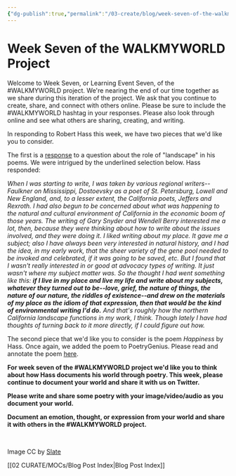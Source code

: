 ```yaml
---
{"dg-publish":true,"permalink":"/03-create/blog/week-seven-of-the-walkmyworld-project/","title":"Week Seven of the #WALKMYWORLD Project","tags":["walkmyworld"]}
---
```


# Week Seven of the WALKMYWORLD Project

Welcome to Week Seven, or Learning Event Seven, of the #WALKMYWORLD project. We're nearing the end of our time together as we share during this iteration of the project. We ask that you continue to create, share, and connect with others online. Please be sure to include the #WALKMYWORLD hashtag in your responses. Please also look through online and see what others are sharing, creating, and writing.

In responding to Robert Hass this week, we have two pieces that we'd like you to consider.

The first is a [response](http://www.smartishpace.com/pqa/robert_hass/) to a question about the role of "landscape" in his poems. We were intrigued by the underlined selection below. Hass responded:

_When I was starting to write, I was taken by various regional writers--Faulkner on Mississippi, Dostoevsky as a poet of St. Petersburg, Lowell and New England, and, to a lesser extent, the California poets, Jeffers and Rexroth. I had also begun to be concerned about what was happening to the natural and cultural environment of California in the economic boom of those years. The writing of Gary Snyder and Wendell Berry interested me a lot, then, because they were thinking about how to write about the issues involved, and they were doing it. I liked writing about my place. It gave me a subject; also I have always been very interested in natural history, and I had the idea, in my early work, that the sheer variety of the gene pool needed to be invoked and celebrated, if it was going to be saved, etc. But I found that I wasn't really interested in or good at advocacy types of writing. It just wasn't where my subject matter was. So the thought I had went something like this: **if I live in my place and live my life and write about my subjects, whatever they turned out to be--love, grief, the nature of things, the nature of our nature, the riddles of existence--and drew on the materials of my place as the idiom of that expression, then that would be the kind of environmental writing I'd do.** And that's roughly how the northern California landscape functions in my work, I think. Though lately I have had thoughts of turning back to it more directly, if I could figure out how._

The second piece that we'd like you to consider is the poem _Happiness_ by Hass. Once again, we added the poem to PoetryGenius. Please read and annotate the poem [here](http://poetry.rapgenius.com/Robert-hass-happiness-annotated).

**For week seven of the #WALKMYWORLD project we'd like you to think about how Hass documents his world through poetry. This week, please continue to document your world and share it with us on Twitter.**

**Please write and share some poetry with your image/video/audio as you document your world.**

**Document an emotion, thought, or expression from your world and share it with others in the #WALKMYWORLD project.**

 

Image CC by [Slate](http://www.slate.com/articles/arts/culturebox/2013/06/mark_edmundson_s_harper_s_poetry_takedown_it_s_wrong_contemporary_american.html)

[[02 CURATE/MOCs/Blog Post Index\|Blog Post Index]]